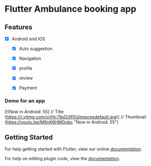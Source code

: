 # Flutter Ambulance booking app

## Features

* [x] Android and IOS

  * [x] Auto suggestion
  * [x] Navigation
  * [x] profile
  * [x] review
  * [x] Payment


### Demo for an app
[![Now in Android: 55]          // Title
(https://i.ytimg.com/vi/Hc79sDi3f0U/maxresdefault.jpg)] // Thumbnail
(https://youtu.be/M9nK6HMGobc "Now in Android: 55") 


## Getting Started

For help getting started with Flutter, view our online
[documentation](http://flutter.io/).

For help on editing plugin code, view the [documentation](https://flutter.io/platform-plugins/#edit-code).
